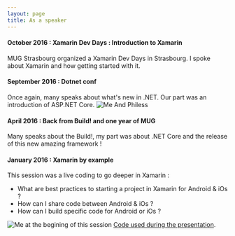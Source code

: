 ```yaml
---
layout: page
title: As a speaker
---
```


#### October 2016 : Xamarin Dev Days : Introduction to Xamarin

MUG Strasbourg organized a Xamarin Dev Days in Strasbourg. I spoke about Xamarin and how getting started with it.

#### September 2016 : Dotnet conf

Once again, many speaks about what's new in .NET. Our part was an introduction of ASP.NET Core.
![Me And Philess](https://secure.meetupstatic.com/photos/event/5/b/a/e/600_453743470.jpeg)

#### April 2016 : Back from Build! and one year of MUG

Many speaks about the Build!, my part was about .NET Core and the release of this new amazing framework !

#### January 2016 : Xamarin by example

This session was a live coding to go deeper in Xamarin : 
* What are best practices to starting a project in Xamarin for Android & iOs ?
* How can I share code between Android & iOs ?
* How can I build specific code for Android or iOs ?

![Me at the begining of this session](https://secure.meetupstatic.com/photos/event/e/0/0/b/600_446277355.jpeg)
[Code used during the presentation](https://github.com/mugstrasbourg/xamarin-introduction).